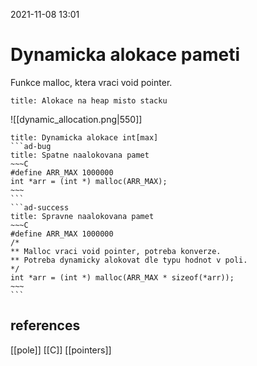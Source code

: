 2021-11-08 13:01

# Dynamicka alokace pameti
Funkce malloc, ktera vraci void pointer.
```ad-info
title: Alokace na heap misto stacku
```
![[dynamic_allocation.png|550]]

````ad-example
title: Dynamicka alokace int[max] 
```ad-bug
title: Spatne naalokovana pamet
~~~C
#define ARR_MAX 1000000
int *arr = (int *) malloc(ARR_MAX);
~~~
```
```ad-success
title: Spravne naalokovana pamet
~~~C
#define ARR_MAX 1000000
/* 
** Malloc vraci void pointer, potreba konverze.
** Potreba dynamicky alokovat dle typu hodnot v poli.
*/
int *arr = (int *) malloc(ARR_MAX * sizeof(*arr));
~~~
```
````

## references
[[pole]]
[[C]]
[[pointers]]